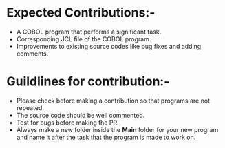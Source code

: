 # Expected Contributions:-
* A COBOL program that performs a significant task.
* Corresponding JCL file of the COBOL program.
* Improvements to existing source codes like bug fixes and adding comments.

# Guildlines for contribution:-
* Please check before making a contribution so that programs are not repeated.
* The source code should be well commented.
* Test for bugs before making the PR.
* Always make a new folder inside the __Main__ folder for your new program and name it after the task that the program is made to work on.

